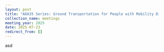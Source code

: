 ```yaml
---
layout: post
title: "ADA35 Series: Ground Transportation for People with Mobility Disabilities"
collection_name: meetings
meeting_year: 2025
date: 2025-07-23
redirect_from: []
---
```

asd
